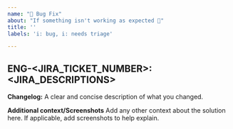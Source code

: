 ```yaml
---
name: "🐛 Bug Fix"
about: "If something isn't working as expected 🤔"
title: ''
labels: 'i: bug, i: needs triage'

---
```


## ENG-<JIRA_TICKET_NUMBER>: <JIRA_DESCRIPTIONS>


**Changelog:**
A clear and concise description of what you changed.

**Additional context/Screenshots**
Add any other context about the solution here. If applicable, add screenshots to help explain.
